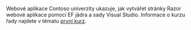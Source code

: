 Webové aplikace Contoso univerzity ukazuje, jak vytvářet stránky Razor webové aplikace pomocí EF jádra a sady Visual Studio. Informace o kurzu řady najdete v tématu [první kurz](xref:data/ef-rp/intro).